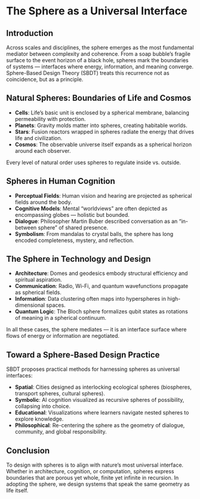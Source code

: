 The Sphere as a Universal Interface
===============================

Introduction
------------

Across scales and disciplines, the sphere emerges as the most fundamental mediator between complexity and coherence. From a soap bubble’s fragile surface to the event horizon of a black hole, spheres mark the boundaries of systems — interfaces where energy, information, and meaning converge. Sphere-Based Design Theory (SBDT) treats this recurrence not as coincidence, but as a principle.

Natural Spheres: Boundaries of Life and Cosmos
---------------------------------------------

- **Cells**: Life’s basic unit is enclosed by a spherical membrane, balancing permeability with protection.
- **Planets**: Gravity molds matter into spheres, creating habitable worlds.
- **Stars**: Fusion reactors wrapped in spheres radiate the energy that drives life and civilization.
- **Cosmos**: The observable universe itself expands as a spherical horizon around each observer.

Every level of natural order uses spheres to regulate inside vs. outside.

Spheres in Human Cognition
--------------------------

- **Perceptual Fields**: Human vision and hearing are projected as spherical fields around the body.
- **Cognitive Models**: Mental “worldviews” are often depicted as encompassing globes — holistic but bounded.
- **Dialogue**: Philosopher Martin Buber described conversation as an “in-between sphere” of shared presence.
- **Symbolism**: From mandalas to crystal balls, the sphere has long encoded completeness, mystery, and reflection.

The Sphere in Technology and Design
----------------------------------

- **Architecture**: Domes and geodesics embody structural efficiency and spiritual aspiration.
- **Communication**: Radio, Wi-Fi, and quantum wavefunctions propagate as spherical fields.
- **Information**: Data clustering often maps into hyperspheres in high-dimensional spaces.
- **Quantum Logic**: The Bloch sphere formalizes qubit states as rotations of meaning in a spherical continuum.

In all these cases, the sphere mediates — it is an interface surface where flows of energy or information are negotiated.

Toward a Sphere-Based Design Practice
------------------------------------

SBDT proposes practical methods for harnessing spheres as universal interfaces:

- **Spatial**: Cities designed as interlocking ecological spheres (biospheres, transport spheres, cultural spheres).
- **Symbolic**: AI cognition visualized as recursive spheres of possibility, collapsing into choice.
- **Educational**: Visualizations where learners navigate nested spheres to explore knowledge.
- **Philosophical**: Re-centering the sphere as the geometry of dialogue, community, and global responsibility.

Conclusion
---------

To design with spheres is to align with nature’s most universal interface. Whether in architecture, cognition, or computation, spheres express boundaries that are porous yet whole, finite yet infinite in recursion. In adopting the sphere, we design systems that speak the same geometry as life itself.
